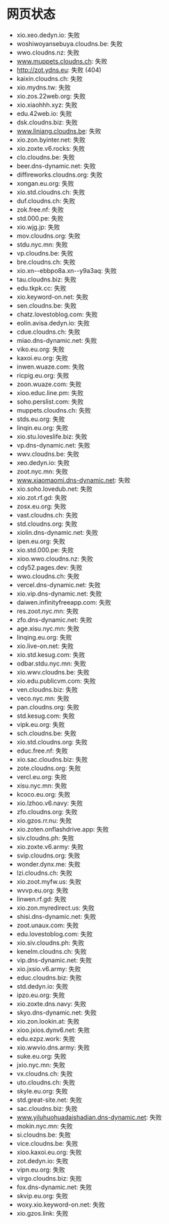 # 网页状态
- xio.xeo.dedyn.io: 失败
- woshiwoyansebuya.cloudns.be: 失败
- wwo.cloudns.nz: 失败
- www.muppets.cloudns.ch: 失败
- http://zot.ydns.eu: 失败 (404)
- kaixin.cloudns.ch: 失败
- xio.mydns.tw: 失败
- xio.zos.22web.org: 失败
- xio.xiaohhh.xyz: 失败
- edu.42web.io: 失败
- dsk.cloudns.biz: 失败
- www.liniang.cloudns.be: 失败
- xio.zon.byinter.net: 失败
- xio.zoxte.v6.rocks: 失败
- clo.cloudns.be: 失败
- beer.dns-dynamic.net: 失败
- diffireworks.cloudns.org: 失败
- xongan.eu.org: 失败
- xio.std.cloudns.ch: 失败
- duf.cloudns.ch: 失败
- zok.free.nf: 失败
- std.000.pe: 失败
- xio.wjg.jp: 失败
- mov.cloudns.org: 失败
- stdu.nyc.mn: 失败
- vp.cloudns.be: 失败
- bre.cloudns.ch: 失败
- xio.xn--ebbpo8a.xn--y9a3aq: 失败
- tau.cloudns.biz: 失败
- edu.tkpk.cc: 失败
- xio.keyword-on.net: 失败
- sen.cloudns.be: 失败
- chatz.lovestoblog.com: 失败
- eolin.avisa.dedyn.io: 失败
- cdue.cloudns.ch: 失败
- miao.dns-dynamic.net: 失败
- viko.eu.org: 失败
- kaxoi.eu.org: 失败
- inwen.wuaze.com: 失败
- ricpig.eu.org: 失败
- zoon.wuaze.com: 失败
- xioo.educ.line.pm: 失败
- soho.perslist.com: 失败
- muppets.cloudns.ch: 失败
- stds.eu.org: 失败
- linqin.eu.org: 失败
- xio.stu.loveslife.biz: 失败
- vp.dns-dynamic.net: 失败
- wwv.cloudns.be: 失败
- xeo.dedyn.io: 失败
- zoot.nyc.mn: 失败
- www.xiaomaomi.dns-dynamic.net: 失败
- xio.soho.lovedub.net: 失败
- xio.zot.rf.gd: 失败
- zosx.eu.org: 失败
- vast.cloudns.ch: 失败
- std.cloudns.org: 失败
- xiolin.dns-dynamic.net: 失败
- ipen.eu.org: 失败
- xio.std.000.pe: 失败
- xioo.wwo.cloudns.nz: 失败
- cdy52.pages.dev: 失败
- wwo.cloudns.ch: 失败
- vercel.dns-dynamic.net: 失败
- xio.vip.dns-dynamic.net: 失败
- daiwen.infinityfreeapp.com: 失败
- res.zoot.nyc.mn: 失败
- zfo.dns-dynamic.net: 失败
- age.xisu.nyc.mn: 失败
- linqing.eu.org: 失败
- xio.live-on.net: 失败
- xio.std.kesug.com: 失败
- odbar.stdu.nyc.mn: 失败
- xio.wwv.cloudns.be: 失败
- xio.edu.publicvm.com: 失败
- ven.cloudns.biz: 失败
- veco.nyc.mn: 失败
- pan.cloudns.org: 失败
- std.kesug.com: 失败
- vipk.eu.org: 失败
- sch.cloudns.be: 失败
- xio.std.cloudns.org: 失败
- educ.free.nf: 失败
- xio.sac.cloudns.biz: 失败
- zote.cloudns.org: 失败
- vercl.eu.org: 失败
- xisu.nyc.mn: 失败
- kcoco.eu.org: 失败
- xio.lzhoo.v6.navy: 失败
- zfo.cloudns.org: 失败
- xio.gzos.rr.nu: 失败
- xio.zoten.onflashdrive.app: 失败
- siv.cloudns.ph: 失败
- xio.zoxte.v6.army: 失败
- svip.cloudns.org: 失败
- wonder.dynx.me: 失败
- lzi.cloudns.ch: 失败
- xio.zoot.myfw.us: 失败
- wvvp.eu.org: 失败
- linwen.rf.gd: 失败
- xio.zon.myredirect.us: 失败
- shisi.dns-dynamic.net: 失败
- zoot.unaux.com: 失败
- edu.lovestoblog.com: 失败
- xio.siv.cloudns.ph: 失败
- kenelm.cloudns.ch: 失败
- vip.dns-dynamic.net: 失败
- xio.jxsio.v6.army: 失败
- educ.cloudns.biz: 失败
- std.dedyn.io: 失败
- ipzo.eu.org: 失败
- xio.zoxte.dns.navy: 失败
- skyo.dns-dynamic.net: 失败
- xio.zon.lookin.at: 失败
- xioo.jxios.dynv6.net: 失败
- edu.ezpz.work: 失败
- xio.wwvio.dns.army: 失败
- suke.eu.org: 失败
- jxio.nyc.mn: 失败
- vx.cloudns.ch: 失败
- uto.cloudns.ch: 失败
- skyle.eu.org: 失败
- std.great-site.net: 失败
- sac.cloudns.biz: 失败
- www.yiluhuohuadaishadian.dns-dynamic.net: 失败
- mokin.nyc.mn: 失败
- si.cloudns.be: 失败
- vice.cloudns.be: 失败
- xioo.kaxoi.eu.org: 失败
- zot.dedyn.io: 失败
- vipn.eu.org: 失败
- virgo.cloudns.biz: 失败
- fox.dns-dynamic.net: 失败
- skvip.eu.org: 失败
- woxy.xio.keyword-on.net: 失败
- xio.gzos.link: 失败
